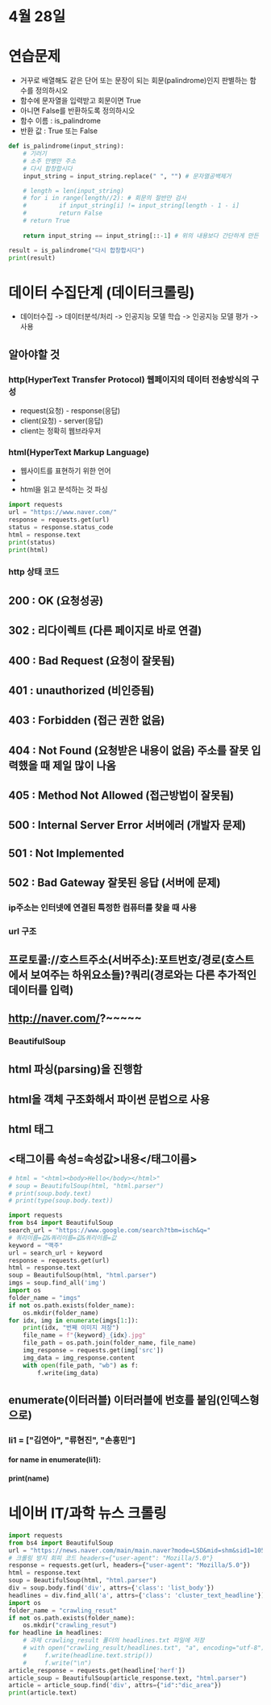 # 4월 28일

# 연습문제
- 거꾸로 배열해도 같은 단어 또는 문장이 되는 회문(palindrome)인지 판별하는 함수를 정의하시오
- 함수에 문자열을 입력받고 회문이면 True
- 아니면 False를 반환하도록 정의하시오
- 함수 이름 : is_palindrome
- 반환 값 : True 또는 False
```py
def is_palindrome(input_string):
    # 기러기
    # 소주 만병만 주소
    # 다시 합창합시다
    input_string = input_string.replace(" ", "") # 문자열공백제거

    # length = len(input_string)
    # for i in range(length//2): # 회문의 절반만 검사
    #         if input_string[i] != input_string[length - 1 - i]
    #         return False
    # return True
    
    return input_string == input_string[::-1] # 위의 내용보다 간단하게 만든 코드

result = is_palindrome("다시 합창합시다")
print(result)
```
# 데이터 수집단계 (데이터크롤링)
- 데이터수집 -> 데이터분석/처리 -> 인공지능 모델 학습 -> 인공지능 모델 평가 -> 사용

## 알아야할 것
### http(HyperText Transfer Protocol) 웹페이지의 데이터 전송방식의 구성
- request(요청) - response(응답)
- client(요청) - server(응답)
- client는 정확히 웹브라우저  

### html(HyperText Markup Language)
- 웹사이트를 표현하기 위한 언어
- <html></html>
- html을 읽고 분석하는 것 파싱

```py
import requests
url = "https://www.naver.com/"
response = requests.get(url)
status = response.status_code
html = response.text
print(status)
print(html)
```

### http 상태 코드
## 200 : OK (요청성공)
## 302 : 리다이렉트 (다른 페이지로 바로 연결)
## 400 : Bad Request (요청이 잘못됨)
## 401 : unauthorized (비인증됨)
## 403 : Forbidden (접근 권한 없음)
## 404 : Not Found (요청받은 내용이 없음) 주소를 잘못 입력했을 때 제일 많이 나옴
## 405 : Method Not Allowed (접근방법이 잘못됨)
## 500 : Internal Server Error 서버에러 (개발자 문제)
## 501 : Not Implemented
## 502 : Bad Gateway 잘못된 응답 (서버에 문제)

### ip주소는 인터넷에 연결된 특정한 컴퓨터를 찾을 때 사용

### url 구조
## 프로토콜://호스트주소(서버주소):포트번호/경로(호스트에서 보여주는 하위요소들)?쿼리(경로와는 다른 추가적인 데이터를 입력)
## http://naver.com/?~~~~~


### BeautifulSoup
## html 파싱(parsing)을 진행함
## html을 객체 구조화해서 파이썬 문법으로 사용
## html 태그
## <태그이름 속성=속성값>내용</태그이름>
```py
# html = "<html><body>Hello</body></html>"
# soup = BeautifulSoup(html, "html.parser")
# print(soup.body.text)
# print(type(soup.body.text))
```

```py
import requests
from bs4 import BeautifulSoup
search_url = "https://www.google.com/search?tbm=isch&q="
# 쿼리이름=값&쿼리이름=값&쿼리이름=값
keyword = "맥주"
url = search_url + keyword
response = requests.get(url)
html = response.text
soup = BeautifulSoup(html, "html.parser")
imgs = soup.find_all('img')
import os
folder_name = "imgs"
if not os.path.exists(folder_name):
    os.mkdir(folder_name)
for idx, img in enumerate(imgs[1:]):
    print(idx, "번째 이미지 저장")
    file_name = f"{keyword}_{idx}.jpg"
    file_path = os.path.join(folder_name, file_name)
    img_response = requests.get(img['src'])
    img_data = img_response.content
    with open(file_path, "wb") as f:
        f.write(img_data)
```

## enumerate(이터러블) 이터러블에 번호를 붙임(인덱스형으로)
### li1 = ["김연아", "류현진", "손흥민"]
#### for name in enumerate(li1):
####     print(name)

# 네이버 IT/과학 뉴스 크롤링
```py
import requests
from bs4 import BeautifulSoup
url = "https://news.naver.com/main/main.naver?mode=LSD&mid=shm&sid1=105"
# 크롤링 방지 회피 코드 headers={"user-agent": "Mozilla/5.0"}
response = requests.get(url, headers={"user-agent": "Mozilla/5.0"})
html = response.text
soup = BeautifulSoup(html, "html.parser")
div = soup.body.find('div', attrs={'class': 'list_body'})
headlines = div.find_all('a', attrs={'class': 'cluster_text_headline'})
import os
folder_name = "crawling_resut"
if not os.path.exists(folder_name):
    os.mkdir("crawling_resut")
for headline in headlines:
    # 과제 crawling_result 폴더의 headlines.txt 파일에 저장
    # with open("crawling_result/headlines.txt", "a", encoding="utf-8") as f:
    #     f.write(headline.text.strip())
    #     f.write("\n")
article_response = requests.get(headline['herf'])
article_soup = BeautifulSoup(article_response.text, "html.parser")
article = article_soup.find('div', attrs={"id":"dic_area"})
print(article.text)
```
